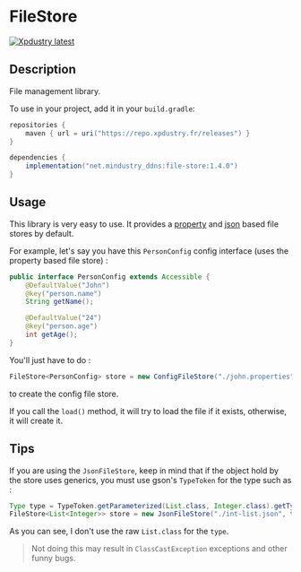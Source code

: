 # FileStore

[![Xpdustry latest](https://repo.xpdustry.fr/api/badge/latest/releases/net/mindustry_ddns/file-store?color=00FFFF&name=FileStore&prefix=v)](https://github.com/mindustry-ddns-net/FileStore/releases)

## Description

File management library.

To use in your project, add it in your `build.gradle`:

```gradle
repositories {
    maven { url = uri("https://repo.xpdustry.fr/releases") }
}

dependencies {
    implementation("net.mindustry_ddns:file-store:1.4.0")
}
```

## Usage

This library is very easy to use. It provides a [property](https://github.com/matteobaccan/owner) and [json](https://github.com/google/gson) based file stores by default.

For example, let's say you have this `PersonConfig` config interface (uses the property based file store) :

```java
public interface PersonConfig extends Accessible {
    @DefaultValue("John")
    @key("person.name")
    String getName();

    @DefaultValue("24")
    @key("person.age")
    int getAge();
}
```

You'll just have to do :

```java
FileStore<PersonConfig> store = new ConfigFileStore("./john.properties", PersonConfig.class);
```

to create the config file store.

If you call the `load()` method, it will try to load the file if it exists, otherwise, it will create it.

## Tips

If you are using the `JsonFileStore`, keep in mind that if the object hold by the store uses generics, you must use gson's `TypeToken` for the type such as :

```java
Type type = TypeToken.getParameterized(List.class, Integer.class).getType();
FileStore<List<Integer>> store = new JsonFileStore("./int-list.json", type, ArrayList::new);
```

As you can see, I don't use the raw `List.class` for the `type`.

> Not doing this may result in `ClassCastException` exceptions and other funny bugs.
